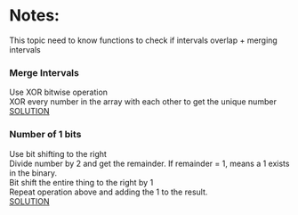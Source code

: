 # Notes:
This topic need to know functions to check if intervals overlap + merging intervals

### Merge Intervals
Use XOR bitwise operation <br />
XOR every number in the array with each other to get the unique number <br />
[SOLUTION](https://www.youtube.com/watch?v=qMPX1AOa83k)

### Number of 1 bits
Use bit shifting to the right <br />
Divide number by 2 and get the remainder. If remainder = 1, means a 1 exists in the binary. <br />
Bit shift the entire thing to the right by 1 <br />
Repeat operation above and adding the 1 to the result. <br />
[SOLUTION](https://www.youtube.com/watch?v=5Km3utixwZs)